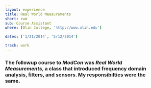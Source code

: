 ```yaml
---
layout: experience
title: Real World Measurements
short: rwm
sub: Course Assistant
where: [Olin College, 'http://www.olin.edu']

dates: ['1/21/2014', '5/12/2014']

track: work
---
```


### The followup course to *ModCon* was *Real World Measurements*, a class that introduced frequency domain analysis, filters, and sensors. My responsibilties were the same.